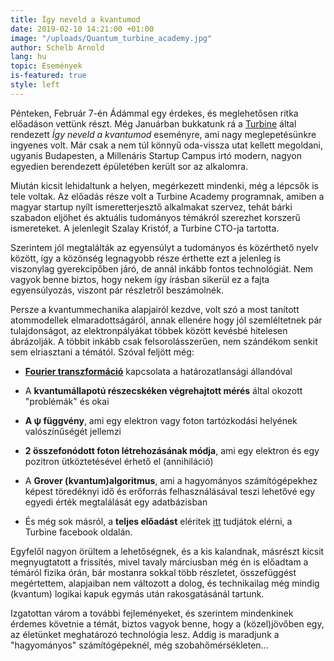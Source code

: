 ```yaml
---
title: Így neveld a kvantumod
date: 2019-02-10 14:21:00 +01:00
image: "/uploads/Quantum_turbine_academy.jpg"
author: Schelb Arnold
lang: hu
topic: Események
is-featured: true
style: left
---
```


Pénteken, Február 7-én Ádámmal egy érdekes, és meglehetősen ritka előadáson vettünk részt. Még Januárban bukkatunk rá a [Turbine](https://turbine.ai) által rendezett _Így neveld a kvantumod_ eseményre, ami nagy meglepetésünkre ingyenes volt. Már csak a nem túl könnyű oda-vissza utat kellett megoldani, ugyanis Budapesten, a Millenáris Startup Campus irtó modern, nagyon egyedien berendezett épületében került sor az alkalomra.

Miután kicsit lehidaltunk a helyen, megérkezett mindenki, még a lépcsők is tele voltak. Az előadás része volt a Turbine Academy programnak, amiben a magyar startup nyílt ismeretterjesztő alkalmakat szervez, tehát bárki szabadon eljöhet és aktuális tudományos témákról szerezhet korszerű ismereteket. A jelenlegit Szalay Kristóf, a Turbine CTO-ja tartotta.

Szerintem jól megtalálták az egyensúlyt a tudományos és közérthető nyelv között, így a közönség legnagyobb része érthette ezt a jelenleg is viszonylag gyerekcipőben járó, de annál inkább fontos technológiát. Nem vagyok benne biztos, hogy nekem így írásban sikerül ez a fajta egyensúlyozás, viszont pár részletről beszámolnék.

Persze a kvantummechanika alapjairól kezdve, volt szó a most tanított atommodellek elmaradottságáról, annak ellenére hogy jól szemléltetnek pár tulajdonságot, az elektronpályákat többek között kevésbé hitelesen ábrázolják. A többit inkább csak felsorolásszerűen, nem szándékom senkit sem elriasztani a témától. Szóval feljött még:

- **[Fourier transzformáció](https://www.youtube.com/watch?v=spUNpyF58BY)** kapcsolata a határozatlansági állandóval

- A **kvantumállapotú részecskéken végrehajtott mérés** által okozott "problémák" és okai

- **A ψ függvény**, ami egy elektron vagy foton tartózkodási helyének valószínűségét jellemzi

- **2 összefonódott foton létrehozásának módja**, ami egy elektron és egy pozitron ütköztetésével érhető el (annihiláció)

- A **Grover (kvantum)algoritmus**, ami a hagyományos számítógépekhez képest töredéknyi idő és erőforrás felhasználásával teszi lehetővé egy egyedi érték megtalálását egy adatbázisban

- És még sok másról, a **teljes előadást** eléritek [itt](https://www.facebook.com/TurbineAI/videos/846935512304692/) tudjátok elérni, a Turbine facebook oldalán.

Egyfelől nagyon örültem a lehetőségnek, és a kis kalandnak, másrészt kicsit megnyugtatott a frissítés, mivel tavaly márciusban még én is előadtam a témáról fizika órán, bár mostanra sokkal több részletet, összefüggést megértettem, alapjaiban nem változott a dolog, és technikailag még mindig (kvantum) logikai kapuk egymás után rakosgatásánál tartunk.

Izgatottan várom a további fejleményeket, és szerintem mindenkinek érdemes követnie a témát, biztos vagyok benne, hogy a (közel)jövőben egy, az életünket meghatározó technológia lesz. Addig is maradjunk a "hagyományos" számítógépeknél, még szobahőmérsékleten...